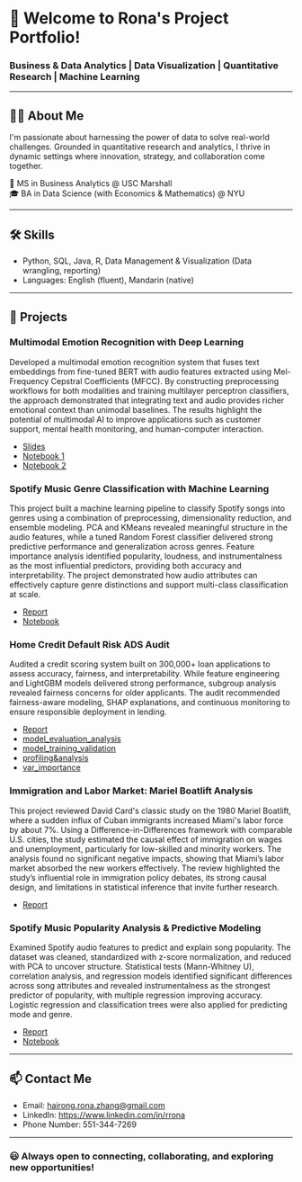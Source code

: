 # 👋 Welcome to Rona's Project Portfolio!

### Business & Data Analytics | Data Visualization | Quantitative Research | Machine Learning

---

## 👩🏻 About Me

I'm passionate about harnessing the power of data to solve real-world challenges. Grounded in quantitative research and analytics, I thrive in dynamic settings where innovation, strategy, and collaboration come together.  

🎒 MS in Business Analytics @ USC Marshall  
🎓 BA in Data Science (with Economics & Mathematics) @ NYU  

---

## 🛠️ Skills
- Python, SQL, Java, R, Data Management & Visualization (Data wrangling, reporting)
- Languages: English (fluent), Mandarin (native)

---

## 🌟 Projects
### Multimodal Emotion Recognition with Deep Learning
Developed a multimodal emotion recognition system that fuses text embeddings from fine-tuned BERT with audio features extracted using Mel-Frequency Cepstral Coefficients (MFCC). By constructing preprocessing workflows for both modalities and training multilayer perceptron classifiers, the approach demonstrated that integrating text and audio provides richer emotional context than unimodal baselines. The results highlight the potential of multimodal AI to improve applications such as customer support, mental health monitoring, and human-computer interaction.
- [Slides](Investigating%20Multimodal%20Fusion%20for%20Emotion%20Recognition%20Using%20Deep%20Learning.pdf)
- [Notebook 1](Multimodelcode1.ipynb)
- [Notebook 2](Multimodelcode2.ipynb)

### Spotify Music Genre Classification with Machine Learning
This project built a machine learning pipeline to classify Spotify songs into genres using a combination of preprocessing, dimensionality reduction, and ensemble modeling. PCA and KMeans revealed meaningful structure in the audio features, while a tuned Random Forest classifier delivered strong predictive performance and generalization across genres. Feature importance analysis identified popularity, loudness, and instrumentalness as the most influential predictors, providing both accuracy and interpretability. The project demonstrated how audio attributes can effectively capture genre distinctions and support multi-class classification at scale.
- [Report](Spotify_Music_Genre_Classification_with_Machine_Learning.pdf)
- [Notebook](Spotify_Music_Genre_Classification_with_Machine_Learning_code.ipynb)

### Home Credit Default Risk ADS Audit
Audited a credit scoring system built on 300,000+ loan applications to assess accuracy, fairness, and interpretability. While feature engineering and LightGBM models delivered strong performance, subgroup analysis revealed fairness concerns for older applicants. The audit recommended fairness-aware modeling, SHAP explanations, and continuous monitoring to ensure responsible deployment in lending.
- [Report](Home%20Credit%20Default%20Risk%20ADS%20Audit.pdf)
- [model_evaluation_analysis](ADSmodel_evaluation_analysis.ipynb)
- [model_training_validation](ADSmodel_training_validation.ipynb)
- [profiling&analysis](ADSprofiling&analysis.ipynb)
- [var_importance](ADSvar_importance.pdf)

### Immigration and Labor Market: Mariel Boatlift Analysis
This project reviewed David Card's classic study on the 1980 Mariel Boatlift, where a sudden influx of Cuban immigrants increased Miami's labor force by about 7%. Using a Difference-in-Differences framework with comparable U.S. cities, the study estimated the causal effect of immigration on wages and unemployment, particularly for low-skilled and minority workers. The analysis found no significant negative impacts, showing that Miami’s labor market absorbed the new workers effectively. The review highlighted the study’s influential role in immigration policy debates, its strong causal design, and limitations in statistical inference that invite further research.
- [Report](mariel-impact-review.pdf)

### Spotify Music Popularity Analysis & Predictive Modeling
Examined Spotify audio features to predict and explain song popularity. The dataset was cleaned, standardized with z-score normalization, and reduced with PCA to uncover structure. Statistical tests (Mann-Whitney U), correlation analysis, and regression models identified significant differences across song attributes and revealed instrumentalness as the strongest predictor of popularity, with multiple regression improving accuracy. Logistic regression and classification trees were also applied for predicting mode and genre.
- [Report](Spotify%20Music%20Popularity%20Analysis%20%26%20Predictive%20Modeling.pdf)
- [Notebook](Spotify_Music_Popularity_Analysis_Predictive_Modeling_code.ipynb)

---

## 📫 Contact Me
- Email: hairong.rona.zhang@gmail.com
- LinkedIn: https://www.linkedin.com/in/rrona
- Phone Number: 551-344-7269

---

### 😃 Always open to connecting, collaborating, and exploring new opportunities!
